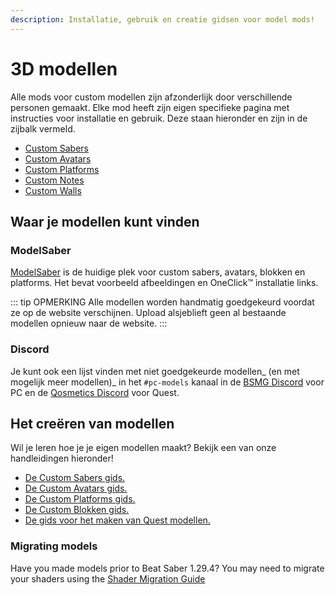 ```yaml
---
description: Installatie, gebruik en creatie gidsen voor model mods!
---
```


# 3D modellen
Alle mods voor custom modellen zijn afzonderlijk door verschillende personen gemaakt. Elke mod heeft zijn eigen specifieke pagina met instructies voor installatie en gebruik. Deze staan hieronder en zijn in de zijbalk vermeld.

* [Custom Sabers](./custom-sabers.md)
* [Custom Avatars](./custom-avatars.md)
* [Custom Platforms](./custom-platforms.md)
* [Custom Notes](./custom-notes.md)
* [Custom Walls](./custom-walls.md)

## Waar je modellen kunt vinden

### ModelSaber
[ModelSaber](https://modelsaber.com/) is de huidige plek voor custom sabers, avatars, blokken en platforms. Het bevat voorbeeld afbeeldingen en OneClick&trade; installatie links.

::: tip OPMERKING
Alle modellen worden handmatig goedgekeurd voordat ze op de website verschijnen.
Upload alsjeblieft geen al bestaande modellen opnieuw naar de website.
:::

### Discord
Je kunt ook een lijst vinden met niet goedgekeurde modellen_ (en met mogelijk meer modellen)_ in het `#pc-models` kanaal in de [BSMG Discord](https://discord.gg/beatsabermods) voor PC en de [Qosmetics Discord](https://discord.gg/qosmetics) voor Quest.

## Het creëren van modellen
Wil je leren hoe je je eigen modellen maakt? Bekijk een van onze handleidingen hieronder!

* [De Custom Sabers gids.](./sabers-guide.md)
* [De Custom Avatars gids.](./avatars-guide.md)
* [De Custom Platforms gids.](./platforms-guide.md)
* [De Custom Blokken gids.](./notes-guide.md)
* [De gids voor het maken van Quest modellen.](https://github.com/RedBrumbler/Qosmetics/wiki)

### Migrating models
Have you made models prior to Beat Saber 1.29.4? You may need to migrate your shaders using the [Shader Migration Guide](./shader-migration.md)
